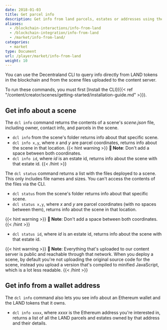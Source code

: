 ```yaml
---
date: 2018-01-03
title: Get parcel info
description: Get info from land parcels, estates or addresses using the CLI.
aliases:
  - /blockchain-interactions/info-from-land
  - /blockchain-integration/info-from-land
  - /market/info-from-land/
categories:
  - market
type: Document
url: /player/market/info-from-land
weight: 10
---
```


You can use the Decentraland CLI to query info directly from LAND tokens in the blockchain and from the scene files uploaded to the content server.

To run these commands, you must first [Install the CLI]({{< ref "/content/creator/scenes/getting-started/installation-guide.md" >}}).

## Get info about a scene

The `dcl info` command returns the contents of a scene's _scene.json_ file, including owner, contact info, and parcels in the scene.

- `dcl info` from the scene's folder returns info about that specific scene.
- `dcl info x,y`, where _x_ and _y_ are parcel coordinates, returns info about the scene in that location.
{{< hint warning >}}
**📔 Note**:  Don't add a space between both coordinates.
- `dcl info id`, where _id_ is an estate id, returns info about the scene with that estate id.
{{< /hint >}}

The `dcl status` command returns a list with the files deployed to a scene. This only includes file names and sizes. You can't access the contents of the files via the CLI.

- `dcl status` from the scene's folder returns info about that specific scene.
- `dcl status x,y`, where _x_ and _y_ are parcel coordinates (with no spaces between them), returns info about the scene in that location.

{{< hint warning >}}
**📔 Note**:  Don't add a space between both coordinates.
{{< /hint >}}


- `dcl status id`, where _id_ is an estate id, returns info about the scene with that estate id.

{{< hint warning >}}
**📔 Note**:  Everything that's uploaded to our content server is public and reachable through that network. When you deploy a scene, by default you're not uploading the original source code for the scene, instead you upload a version that's compiled to minified JavaScript, which is a lot less readable.
{{< /hint >}}


## Get info from a wallet address

The `dcl info` command also lets you see info about an Ethereum wallet and the LAND tokens that it owns.

- `dcl info xxxx`, where _xxxx_ is the Ethereum address you're interested in, returns a list of all the LAND parcels and estates owned by that address and their details.
